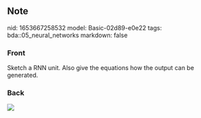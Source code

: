 ## Note
nid: 1653667258532
model: Basic-02d89-e0e22
tags: bda::05_neural_networks
markdown: false

### Front
Sketch a RNN unit. Also give the equations how the output can be generated.

### Back
<img src="paste-7c1630285855e3f7857f7ab94ac150098d644884.jpg">
